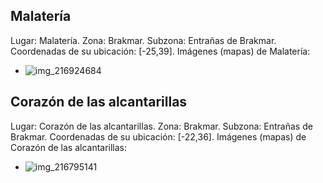 ## Malatería
Lugar: Malatería.
Zona: Brakmar.
Subzona: Entrañas de Brakmar.
Coordenadas de su ubicación: [-25,39].
Imágenes (mapas) de Malatería:
- ![img_216924684](https://media.discordapp.net/attachments/1115311447145193482/1115352237070368858/216924684.jpg)

## Corazón de las alcantarillas
Lugar: Corazón de las alcantarillas.
Zona: Brakmar.
Subzona: Entrañas de Brakmar.
Coordenadas de su ubicación: [-22,36].
Imágenes (mapas) de Corazón de las alcantarillas:
- ![img_216795141](https://media.discordapp.net/attachments/1115311447145193482/1115352206644871178/216795141.jpg)